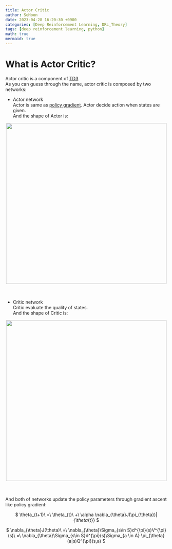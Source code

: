 ```yaml
---
title: Actor Critic
author: SeHoon
date: 2023-04-28 16:20:30 +0900
categories: [Deep Reinforcement Learning, DRL_Theory]
tags: [deep reinforcement learning, python]
math: true
mermaid: true
---
```


# What is Actor Critic?

Actor critic is a component of [TD3](https://csh970605.github.io/posts/TD3/).<br>
As you can guess through the name, actor critic is composed by two networks:
+ Actor network<br>
Actor is same as [policy gradient](https://csh970605.github.io/posts/Policy_Gradient/). Actor decide action when states are given.<br>
And the shape of Actor is:
<center>
<img src="https://user-images.githubusercontent.com/28240052/235081848-144d93a8-a22b-44d9-b63e-52bfec3c75ab.png" width=500>
</center>
<br><br>



+ Critic network<br>
Critic evaluate the quality of states.<br>
And the shape of Critic is:
<center>
<img src="https://user-images.githubusercontent.com/28240052/235081722-1135c4e5-9ad0-466d-821d-e7588ef0af12.png" width=500>
</center>
<br><br>

And both of networks update the policy parameters through gradient ascent like policy gradient:
<center>

$ \theta_{t+1}\ =\ \theta_{t}\ +\ \alpha \nabla_{\theta}J(\pi_{\theta})|_{\theta_{t}} $
<br>

$ \nabla_{\theta}J(\theta)\ =\ \nabla_{\theta}\Sigma_{s\in S}d^{\pi}(s)V^{\pi}(s)\ =\ \nabla_{\theta}\Sigma_{s\in S}d^{\pi}(s)\Sigma_{a \in A} \pi_{\theta}(a|s)Q^{\pi}(s,a) $

</center>